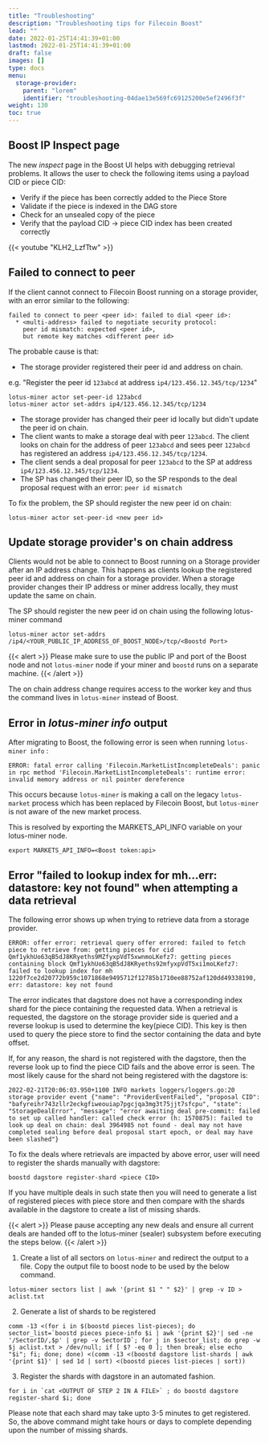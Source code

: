 ```yaml
---
title: "Troubleshooting"
description: "Troubleshooting tips for Filecoin Boost"
lead: ""
date: 2022-01-25T14:41:39+01:00
lastmod: 2022-01-25T14:41:39+01:00
draft: false
images: []
type: docs
menu:
  storage-provider:
    parent: "lorem"
    identifier: "troubleshooting-04dae13e569fc69125200e5ef2496f3f"
weight: 130
toc: true
---
```


## Boost IP Inspect page

The new _inspect_ page in the Boost UI helps with debugging retrieval problems. It allows the user to check the following items using a payload CID or piece CID:

* Verify if the piece has been correctly added to the Piece Store
* Validate if the piece is indexed in the DAG store
* Check for an unsealed copy of the piece
* Verify that the payload CID -> piece CID index has been created correctly

{{< youtube "KLH2_LzfTtw" >}}

## Failed to connect to peer

If the client cannot connect to Filecoin Boost running on a storage provider, with an error similar to the following:

```
failed to connect to peer <peer id>: failed to dial <peer id>:
  * <multi-address> failed to negotiate security protocol:
    peer id mismatch: expected <peer id>,
    but remote key matches <different peer id>
```

The probable cause is that: <!-- Stef is it one of any of the following bullets? this section could do with some clarification-->

* The storage provider registered their peer id and address on chain.

e.g. "Register the peer id `123abcd` at address `ip4/123.456.12.345/tcp/1234`"

```
lotus-miner actor set-peer-id 123abcd
lotus-miner actor set-addrs ip4/123.456.12.345/tcp/1234
```

* The storage provider has changed their peer id locally but didn't update the peer id on chain.
* The client wants to make a storage deal with peer `123abcd`. The client looks on chain for the address of peer `123abcd` and sees peer `123abcd` has registered an address `ip4/123.456.12.345/tcp/1234`.
* The client sends a deal proposal for peer `123abcd` to the SP at address `ip4/123.456.12.345/tcp/1234`.
* The SP has changed their peer ID, so the SP responds to the deal proposal request with an error: `peer id mismatch`

To fix the problem, the SP should register the new peer id on chain:

```
lotus-miner actor set-peer-id <new peer id>
```

## Update storage provider's on chain address

Clients would not be able to connect to Boost running on a Storage provider after an IP address change. This happens as clients lookup the registered peer id and address on chain for a storage provider. When a storage provider changes their IP address or miner address locally, they must update the same on chain.

The SP should register the new peer id on chain using the following lotus-miner command


```
lotus-miner actor set-addrs /ip4/<YOUR_PUBLIC_IP_ADDRESS_OF_BOOST_NODE>/tcp/<Boostd Port>
```


{{< alert >}}
Please make sure to use the public IP and port of the Boost node and not `lotus-miner` node if your miner and `boostd` runs on a separate machine.
{{< /alert >}}

The on chain address change requires access to the worker key and thus the command lives in `lotus-miner` instead of Boost.&#x20;

## Error in _lotus-miner info_ output

After migrating to Boost, the following error is seen when running `lotus-miner info` :

```
ERROR: fatal error calling 'Filecoin.MarketListIncompleteDeals': panic in rpc method 'Filecoin.MarketListIncompleteDeals': runtime error: invalid memory address or nil pointer dereference
```
This occurs because `lotus-miner` is making a call on the legacy `lotus-market` process which has been replaced by Filecoin Boost, but `lotus-miner` is not aware of the new market process.


This is resolved by exporting the MARKETS\_API\_INFO variable on your lotus-miner node.

```
export MARKETS_API_INFO=<Boost token:api>
```


## Error "failed to lookup index for mh...err: datastore: key not found" when attempting a data retrieval

The following error shows up when trying to retrieve data from a storage provider.

```
ERROR: offer error: retrieval query offer errored: failed to fetch piece to retrieve from: getting pieces for cid Qmf1ykhUo63qB5dJ8KRyeths9MZfyxpVdT5xwnmoLKefz7: getting pieces containing block Qmf1ykhUo63qB5dJ8KRyeths92mfyxpVdT5xi1moLKefz7: failed to lookup index for mh 1220f7ce2d20772b959c1071868e9495712f12785b1710ee88752af120dd49338190, err: datastore: key not found
```
<!--STEF MAYANK what does 'mh' indicate here? can we add a clarification -->

The error indicates that dagstore does not have a corresponding index shard for the piece containing the requested data. When a retrieval is requested, the dagstore on the storage provider side is queried and a reverse lookup is used to determine the key(piece CID). This key is then used to query the piece store to find the sector containing the data and byte offset.

If, for any reason, the shard is not registered with the dagstore, then the reverse look up to find the piece CID fails and the above error is seen. The most likely cause for the shard not being registered with the dagstore is:

`
2022-02-21T20:06:03.950+1100 INFO markets loggers/loggers.go:20 storage provider event {"name": "ProviderEventFailed", "proposal CID": "bafyreihr743zllr2eckgfiweouiap7pgcjqa3mg3t75jjt7sfcpu", "state": "StorageDealError", "message": "error awaiting deal pre-commit: failed to set up called handler: called check error (h: 1570875): failed to look up deal on chain: deal 3964985 not found - deal may not have completed sealing before deal proposal start epoch, or deal may have been slashed"}
`

To fix the deals where retrievals are impacted by above error, user will need to register the shards manually with dagstore:

```
boostd dagstore register-shard <piece CID>
```

If you have multiple deals in such state then you will need to generate a list of registered pieces with piece store and then compare with the shards available in the dagstore to create a list of missing shards.

{{< alert  >}}
Please pause accepting any new deals and ensure all current deals are handed off to the lotus-miner (sealer) subsystem before executing the steps below.
{{< /alert  >}}

1. Create a list of all sectors on `lotus-miner` and redirect the output to a file. Copy the output file to boost node to be used by the below command.
```
lotus-miner sectors list | awk '{print $1 " " $2}' | grep -v ID > aclist.txt
```
2. Generate a list of shards to be registered
```
comm -13 <(for i in $(boostd pieces list-pieces); do sector_list=`boostd pieces piece-info $i | awk '{print $2}'| sed -ne '/SectorID/,$p' | grep -v SectorID`; for j in $sector_list; do grep -w $j aclist.txt > /dev/null; if [ $? -eq 0 ]; then break; else echo "$i"; fi; done; done) <(comm -13 <(boostd dagstore list-shards | awk '{print $1}' | sed 1d | sort) <(boostd pieces list-pieces | sort))
```
3. Register the shards with dagstore in an automated fashion.
```
for i in `cat <OUTPUT OF STEP 2 IN A FILE>` ; do boostd dagstore register-shard $i; done
```

Please note that each shard may take upto 3-5 minutes to get registered. So, the above command might take hours or days to complete depending upon the number of missing shards.
